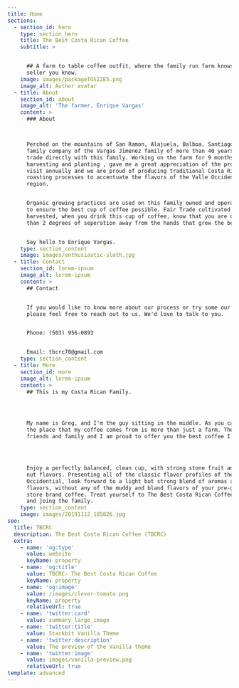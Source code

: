 ```yaml
---
title: Home
sections:
  - section_id: hero
    type: section_hero
    title: The Best Costa Rican Coffee
    subtitle: >


      ## A farm to table coffee outfit, where the family run farm knows the same
      seller you know.
    image: images/packageTOSIZE5.png
    image_alt: Author avatar
  - title: About
    section_id: about
    image_alt: 'The farmer, Enrique Vargas'
    content: >
      ### About



      Perched on the mountains of San Ramon, Alajuela, Balboa, Santiago. A proud
      family company of the Vargas Jimenez family of more than 40 years. We
      trade directly with this family. Working on the farm for 9 months +,
      harvesting and planting , gave me a great appreciation of the process. We
      visit annually and we are proud of producing traditional Costa Rican
      roasting processes to accentuate the flavors of the Valle Occidental
      region.


      Organic growing practices are used on this family owned and operated farm
      to ensure the best cup of coffee possible. Fair Trade cultivated and
      harvested, when you drink this cup of coffee, know that you are often less
      than 2 degrees of seperation away from the hands that grew the beans.


      Say hello to Enrique Vargas.
    type: section_content
    image: images/enthusiastic-sloth.jpg
  - title: Contact
    section_id: lorem-ipsum
    image_alt: lorem-ipsum
    content: >
      ## Contact


      If you would like to know more about our process or try some our beans,
      please feel free to reach out to us. We'd love to talk to you.


      Phone: (503) 956-0893


      Email: tbcrc78@gmail.com
    type: section_content
  - title: More
    section_id: more
    image_alt: lorem-ipsum
    content: >
      ## This is my Costa Rican Family.




      My name is Greg, and I'm the guy sitting in the middle. As you can see,
      the place that my coffee comes from is more than just a farm. They are my
      friends and family and I am proud to offer you the best coffee I know of. 




      Enjoy a perfectly balanced, clean cup, with strong stone fruit and toasted
      nut flavors. Presenting all of the classic flavor profiles of the Valle
      Occidential, look forward to a light but strong blend of aromas and
      flavors, without any of the muddy and bland flavors of your pre-ground
      store brand coffee. Treat yourself to The Best Costa Rican Coffee I know,
      and joing the family. 
    type: section_content
    image: images/20191112_185826.jpg
seo:
  title: TBCRC
  description: The Best Costa Rican Coffee (TBCRC)
  extra:
    - name: 'og:type'
      value: website
      keyName: property
    - name: 'og:title'
      value: TBCRC- The Best Costa Rican Coffee
      keyName: property
    - name: 'og:image'
      value: /images/clever-tomato.png
      keyName: property
      relativeUrl: true
    - name: 'twitter:card'
      value: summary_large_image
    - name: 'twitter:title'
      value: Stackbit Vanilla Theme
    - name: 'twitter:description'
      value: The preview of the Vanilla theme
    - name: 'twitter:image'
      value: images/vanilla-preview.png
      relativeUrl: true
template: advanced
---
```

